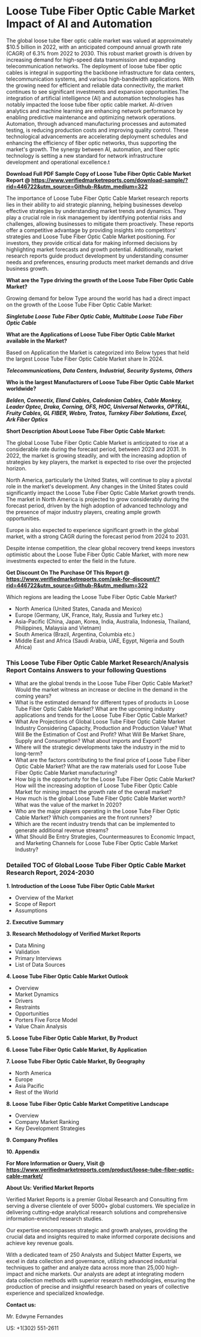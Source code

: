 <meta name="title" content="Global Loose Tube Fiber Optic Cable Market Impact of AI and Automation"><meta name="description" content="The global loose tube fiber optic cable market was valued at approximately $10.5 billion in 2022, with an anticipated compound annual growth rate (CAGR) of 6.3% from 2022"><meta name="title" content="Loose Tube Fiber Optic Cable Market Size, Share, Scope, Trends, Growth, Opportunities, Analysis, Forecast"><h1>Loose Tube Fiber Optic Cable Market Impact of AI and Automation</h1>The global loose tube fiber optic cable market was valued at approximately $10.5 billion in 2022, with an anticipated compound annual growth rate (CAGR) of 6.3% from 2022 to 2030. This robust market growth is driven by increasing demand for high-speed data transmission and expanding telecommunication networks. The deployment of loose tube fiber optic cables is integral in supporting the backbone infrastructure for data centers, telecommunication systems, and various high-bandwidth applications. With the growing need for efficient and reliable data connectivity, the market continues to see significant investments and expansion opportunities.The integration of artificial intelligence (AI) and automation technologies has notably impacted the loose tube fiber optic cable market. AI-driven analytics and machine learning are enhancing network performance by enabling predictive maintenance and optimizing network operations. Automation, through advanced manufacturing processes and automated testing, is reducing production costs and improving quality control. These technological advancements are accelerating deployment schedules and enhancing the efficiency of fiber optic networks, thus supporting the market's growth. The synergy between AI, automation, and fiber optic technology is setting a new standard for network infrastructure development and operational excellence.t</p><p id="" class=""><strong>Download Full PDF Sample Copy of Loose Tube Fiber Optic Cable Market Report @ <a href="https://www.verifiedmarketreports.com/download-sample/?rid=446722&utm_source=Github-R&utm_medium=322" target="_blank">https://www.verifiedmarketreports.com/download-sample/?rid=446722&utm_source=Github-R&utm_medium=322</a></strong></p><p>The importance of&nbsp;Loose Tube Fiber Optic Cable Market research reports lies in their ability to aid strategic planning, helping businesses develop effective strategies by understanding market trends and dynamics. They play a crucial role in risk management by identifying potential risks and challenges, allowing businesses to mitigate them proactively. These reports offer a competitive advantage by providing insights into competitors' strategies and Loose Tube Fiber Optic Cable Market positioning. For investors, they provide critical data for making informed decisions by highlighting market forecasts and growth potential. Additionally, market research reports guide product development by understanding consumer needs and preferences, ensuring products meet market demands and drive business growth.</p><p><strong>What are the&nbsp;Type driving the growth of the Loose Tube Fiber Optic Cable Market?</strong></p><p id="" class="">Growing demand for below Type around the world has had a direct impact on the growth of the Loose Tube Fiber Optic Cable Market:</p><em><strong>Singletube Loose Tube Fiber Optic Cable, Multitube Loose Tube Fiber Optic Cable</strong></em></p><strong>What are the&nbsp;Applications&nbsp;of Loose Tube Fiber Optic Cable Market available in the Market?</strong></p><p id="" class="">Based on Application the Market is categorized into Below types that held the largest Loose Tube Fiber Optic Cable Market share In 2024.</p><em><strong>Telecommunications, Data Centers, Industrial, Security Systems, Others</strong></em></p><strong>Who is the largest Manufacturers of Loose Tube Fiber Optic Cable Market worldwide?</strong></p><p><em><strong>Belden, Connectix, Eland Cables, Caledonian Cables, Cable Monkey, Leader Optec, Draka, Corning, OFS, HOC, Universal Networks, OPTRAL, Fruity Cables, GL FIBER, Webro, Tratos, Turnkey Fiber Solutions, Excel, Ark Fiber Optics</strong></em></p><p id="" class=""><strong>Short Description About Loose Tube Fiber Optic Cable Market:</strong></p><p>The global Loose Tube Fiber Optic Cable Market is anticipated to rise at a considerable rate during the forecast period, between 2023 and 2031. In 2022, the market is growing steadily, and with the increasing adoption of strategies by key players, the market is expected to rise over the projected horizon.</p><p>North America, particularly the United States, will continue to play a pivotal role in the market's development. Any changes in the United States could significantly impact the Loose Tube Fiber Optic Cable Market growth trends. The market in North America is projected to grow considerably during the forecast period, driven by the high adoption of advanced technology and the presence of major industry players, creating ample growth opportunities.</p><p>Europe is also expected to experience significant growth in the global market, with a strong CAGR during the forecast period from 2024 to 2031.</p><p>Despite intense competition, the clear global recovery trend keeps investors optimistic about the Loose Tube Fiber Optic Cable Market, with more new investments expected to enter the field in the future.</p><p id="" class=""><strong>Get Discount On The Purchase Of This Report @ <a href="https://www.verifiedmarketreports.com/ask-for-discount/?rid=446722&utm_source=Github-R&utm_medium=322" target="_blank">https://www.verifiedmarketreports.com/ask-for-discount/?rid=446722&utm_source=Github-R&utm_medium=322</a></strong></p>Which regions are leading the Loose Tube Fiber Optic Cable Market?</p><ul><li>North America (United States, Canada and Mexico)</li><li>Europe (Germany, UK, France, Italy, Russia and Turkey etc.)</li><li>Asia-Pacific (China, Japan, Korea, India, Australia, Indonesia, Thailand, Philippines, Malaysia and Vietnam)</li><li>South America (Brazil, Argentina, Columbia etc.)</li><li>Middle East and Africa (Saudi Arabia, UAE, Egypt, Nigeria and South Africa)</li></ul><h3 id="" class="">This Loose Tube Fiber Optic Cable Market Research/Analysis Report Contains Answers to your following Questions</h3><ul><li>What are the global trends in the Loose Tube Fiber Optic Cable Market? Would the market witness an increase or decline in the demand in the coming years?</li><li>What is the estimated demand for different types of products in Loose Tube Fiber Optic Cable Market? What are the upcoming industry applications and trends for the Loose Tube Fiber Optic Cable Market?</li><li>What Are Projections of Global Loose Tube Fiber Optic Cable Market Industry Considering Capacity, Production and Production Value? What Will Be the Estimation of Cost and Profit? What Will Be Market Share, Supply and Consumption? What about imports and Export?</li><li>Where will the strategic developments take the industry in the mid to long-term?</li><li>What are the factors contributing to the final price of Loose Tube Fiber Optic Cable Market? What are the raw materials used for Loose Tube Fiber Optic Cable Market manufacturing?</li><li>How big is the opportunity for the Loose Tube Fiber Optic Cable Market? How will the increasing adoption of Loose Tube Fiber Optic Cable Market for mining impact the growth rate of the overall market?</li><li>How much is the global Loose Tube Fiber Optic Cable Market worth? What was the value of the market In 2020?</li><li>Who are the major players operating in the Loose Tube Fiber Optic Cable Market? Which companies are the front runners?</li><li>Which are the recent industry trends that can be implemented to generate additional revenue streams?</li><li>What Should Be Entry Strategies, Countermeasures to Economic Impact, and Marketing Channels for Loose Tube Fiber Optic Cable Market Industry?</li></ul><h3 id="" class="">Detailed TOC of Global Loose Tube Fiber Optic Cable Market Research Report, 2024-2030</h3><p id="" class=""><strong>1. Introduction of the Loose Tube Fiber Optic Cable Market</strong></p><ul><li>Overview of the Market</li><li>Scope of Report</li><li>Assumptions</li></ul><p id="" class=""><strong>2. Executive Summary</strong></p><p id="" class=""><strong>3. Research Methodology of Verified Market Reports</strong></p><ul><li>Data Mining</li><li>Validation</li><li>Primary Interviews</li><li>List of Data Sources</li></ul><p id="" class=""><strong>4. Loose Tube Fiber Optic Cable Market Outlook</strong></p><ul><li>Overview</li><li>Market Dynamics</li><li>Drivers</li><li>Restraints</li><li>Opportunities</li><li>Porters Five Force Model</li><li>Value Chain Analysis</li></ul><p id="" class=""><strong>5. Loose Tube Fiber Optic Cable Market, By Product</strong></p><p id="" class=""><strong>6. Loose Tube Fiber Optic Cable Market, By Application</strong></p><p id="" class=""><strong>7. Loose Tube Fiber Optic Cable Market, By Geography</strong></p><ul><li>North America</li><li>Europe</li><li>Asia Pacific</li><li>Rest of the World</li></ul><p id="" class=""><strong>8. Loose Tube Fiber Optic Cable Market Competitive Landscape</strong></p><ul><li>Overview</li><li>Company Market Ranking</li><li>Key Development Strategies</li></ul><p id="" class=""><strong>9. Company Profiles</strong></p><p id="" class=""><strong>10. Appendix</strong></p><p id="" class=""><strong>For More Information or Query, Visit @ <a href="https://www.verifiedmarketreports.com/product/loose-tube-fiber-optic-cable-market/" target="_blank">https://www.verifiedmarketreports.com/product/loose-tube-fiber-optic-cable-market/</a></strong></p><p id="" class=""><strong>About Us: Verified Market Reports</strong></p><p id="" class="">Verified Market Reports is a premier Global Research and Consulting firm serving a diverse clientele of over 5000+ global customers. We specialize in delivering cutting-edge analytical research solutions and comprehensive information-enriched research studies.</p><p id="" class="">Our expertise encompasses strategic and growth analyses, providing the crucial data and insights required to make informed corporate decisions and achieve key revenue goals.</p><p id="" class="">With a dedicated team of 250 Analysts and Subject Matter Experts, we excel in data collection and governance, utilizing advanced industrial techniques to gather and analyze data across more than 25,000 high-impact and niche markets. Our analysts are adept at integrating modern data collection methods with superior research methodologies, ensuring the production of precise and insightful research based on years of collective experience and specialized knowledge.</p><p id="" class=""><strong>Contact us:</strong></p><p id="" class="">Mr. Edwyne Fernandes</p><p id="" class="">US: +1(302) 551-2611</p>